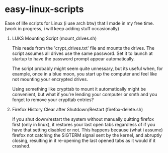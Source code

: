 # easy-linux-scripts
Ease of life scripts for Linux (i use arch btw) that I made in my free time. (work in progress, i will keep adding stuff occasionally)
    
1. LUKS Mounting Script (mount_drives.sh)
    
    This reads from the 'crypt_drives.txt' file and mounts the drives. The script assumes all drives use the same password. Set it to launch at startup to have the password prompt appear automatically.
    
    The script probably might seem quite unnessary, but its useful when, for example, once in a blue moon, you start up the computer and feel like not mounting your encrypted drives.
    
    Using something like crypttab to mount it automatically might be convenient, but what if you're lending your computer or smth and you forget to remove your crypttab entries?
    
2. Firefox History Clear after Shutdown/Restart (firefox-delete.sh)
    
    If you shut down/restart the system without manually quitting firefox first (only in linux), it restores your last open tabs regardless of if you have that setting disabled or not.
    This happens because (what i assume) firefox not catching the SIGTERM signal sent by the kernel, and abruptly closing, resulting in it re-opening the last opened tabs as it would if it crashed.
